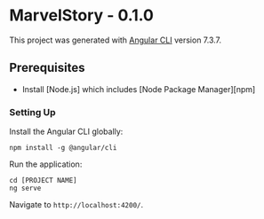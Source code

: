 # MarvelStory - 0.1.0

This project was generated with [Angular CLI](https://github.com/angular/angular-cli) version 7.3.7.



## Prerequisites

- Install [Node.js] which includes [Node Package Manager][npm]

### Setting Up

Install the Angular CLI globally:

```
npm install -g @angular/cli
```

Run the application:

```
cd [PROJECT NAME]
ng serve
```

Navigate to `http://localhost:4200/`.